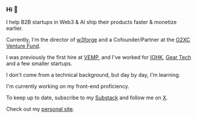 ### Hi  👋

I help B2B startups in Web3 & AI ship their products faster & monetize earlier.

Currently, I'm the director of [w3forge](https://w3forge.xyz) and a Cofounder/Partner at the [O2XC Venture Fund](https://o2xc.capital).

I was previously the first hire at [VEMP](https://vemp.xyz), and I've worked for [IOHK](https://iohk.io/), [Gear Tech](https://gear-tech.io/) and a few smaller startups.

I don't come from a technical background, but day by day, I'm learning.

I'm currently working on my front-end proficiency.

To keep up to date, subscribe to my [Substack](https://dolbs.substack.com) and follow me on [X](https://x.com/jackdolbs).

Check out my [personal site](https://jackdolbs.me).

<!--
**JackDolbs/jackdolbs** is a ✨ _special_ ✨ repository because its `README.md` (this file) appears on your GitHub profile.

Here are some ideas to get you started:

- 🔭 I’m currently working on ...
- 🌱 I’m currently learning ...
- 👯 I’m looking to collaborate on ...
- 🤔 I’m looking for help with ...
- 💬 Ask me about ...
- 📫 How to reach me: ...
- 😄 Pronouns: ...
- ⚡ Fun fact: ...
-->
